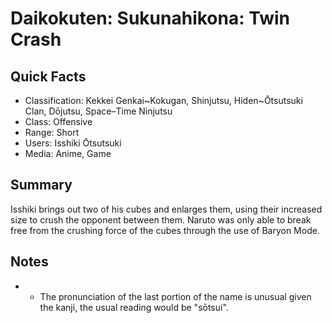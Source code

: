 # Daikokuten: Sukunahikona: Twin Crash

## Quick Facts
- Classification: Kekkei Genkai~Kokugan, Shinjutsu, Hiden~Ōtsutsuki Clan, Dōjutsu, Space–Time Ninjutsu
- Class: Offensive
- Range: Short
- Users: Isshiki Ōtsutsuki
- Media: Anime, Game

## Summary
Isshiki brings out two of his cubes and enlarges them, using their increased size to crush the opponent between them. Naruto was only able to break free from the crushing force of the cubes through the use of Baryon Mode.

## Notes
- * The pronunciation of the last portion of the name is unusual given the kanji, the usual reading would be "sōtsui".
